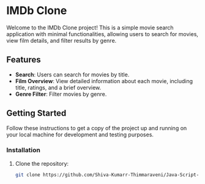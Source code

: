 # IMDb Clone

Welcome to the IMDb Clone project! This is a simple movie search application with minimal functionalities, allowing users to search for movies, view film details, and filter results by genre.

## Features

- **Search**: Users can search for movies by title.
- **Film Overview**: View detailed information about each movie, including title, ratings, and a brief overview.
- **Genre Filter**: Filter movies by genre.

## Getting Started

Follow these instructions to get a copy of the project up and running on your local machine for development and testing purposes.


### Installation

1. Clone the repository:

   ```bash
   git clone https://github.com/Shiva-Kumarr-Thimmaraveni/Java-Script-Repo.git
   ```
